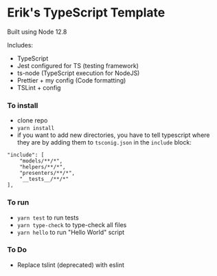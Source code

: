 # Erik's TypeScript Template

Built using Node 12.8 

Includes:
- TypeScript
- Jest configured for TS (testing framework)
- ts-node (TypeScript execution for NodeJS)
- Prettier + my config (Code formatting)
- TSLint + config

### To install
- clone repo
- `yarn install`
-  if you want to add new directories, you have to tell typescript where they are by adding them to `tsconig.json` in the `include` block:
~~~
"include": [
	"models/**/*",
	"helpers/**/*",
	"presenters/**/*",
	"__tests__/**/*"
],
~~~

### To run
- `yarn test` to run tests
- `yarn type-check` to type-check all files
- `yarn hello` to run "Hello World" script

### To Do
- Replace tslint (deprecated) with eslint
